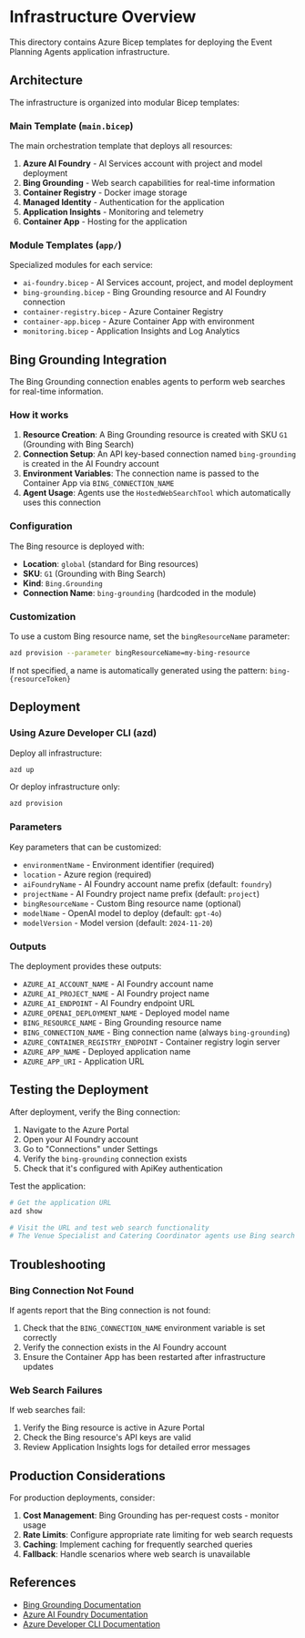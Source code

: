 # Infrastructure Overview

This directory contains Azure Bicep templates for deploying the Event Planning Agents application infrastructure.

## Architecture

The infrastructure is organized into modular Bicep templates:

### Main Template (`main.bicep`)

The main orchestration template that deploys all resources:

1. **Azure AI Foundry** - AI Services account with project and model deployment
2. **Bing Grounding** - Web search capabilities for real-time information
3. **Container Registry** - Docker image storage
4. **Managed Identity** - Authentication for the application
5. **Application Insights** - Monitoring and telemetry
6. **Container App** - Hosting for the application

### Module Templates (`app/`)

Specialized modules for each service:

- `ai-foundry.bicep` - AI Services account, project, and model deployment
- `bing-grounding.bicep` - Bing Grounding resource and AI Foundry connection
- `container-registry.bicep` - Azure Container Registry
- `container-app.bicep` - Azure Container App with environment
- `monitoring.bicep` - Application Insights and Log Analytics

## Bing Grounding Integration

The Bing Grounding connection enables agents to perform web searches for real-time information.

### How it works

1. **Resource Creation**: A Bing Grounding resource is created with SKU `G1` (Grounding with Bing Search)
2. **Connection Setup**: An API key-based connection named `bing-grounding` is created in the AI Foundry account
3. **Environment Variables**: The connection name is passed to the Container App via `BING_CONNECTION_NAME`
4. **Agent Usage**: Agents use the `HostedWebSearchTool` which automatically uses this connection

### Configuration

The Bing resource is deployed with:
- **Location**: `global` (standard for Bing resources)
- **SKU**: `G1` (Grounding with Bing Search)
- **Kind**: `Bing.Grounding`
- **Connection Name**: `bing-grounding` (hardcoded in the module)

### Customization

To use a custom Bing resource name, set the `bingResourceName` parameter:

```bash
azd provision --parameter bingResourceName=my-bing-resource
```

If not specified, a name is automatically generated using the pattern: `bing-{resourceToken}`

## Deployment

### Using Azure Developer CLI (azd)

Deploy all infrastructure:

```bash
azd up
```

Or deploy infrastructure only:

```bash
azd provision
```

### Parameters

Key parameters that can be customized:

- `environmentName` - Environment identifier (required)
- `location` - Azure region (required)
- `aiFoundryName` - AI Foundry account name prefix (default: `foundry`)
- `projectName` - AI Foundry project name prefix (default: `project`)
- `bingResourceName` - Custom Bing resource name (optional)
- `modelName` - OpenAI model to deploy (default: `gpt-4o`)
- `modelVersion` - Model version (default: `2024-11-20`)

### Outputs

The deployment provides these outputs:

- `AZURE_AI_ACCOUNT_NAME` - AI Foundry account name
- `AZURE_AI_PROJECT_NAME` - AI Foundry project name
- `AZURE_AI_ENDPOINT` - AI Foundry endpoint URL
- `AZURE_OPENAI_DEPLOYMENT_NAME` - Deployed model name
- `BING_RESOURCE_NAME` - Bing Grounding resource name
- `BING_CONNECTION_NAME` - Bing connection name (always `bing-grounding`)
- `AZURE_CONTAINER_REGISTRY_ENDPOINT` - Container registry login server
- `AZURE_APP_NAME` - Deployed application name
- `AZURE_APP_URI` - Application URL

## Testing the Deployment

After deployment, verify the Bing connection:

1. Navigate to the Azure Portal
2. Open your AI Foundry account
3. Go to "Connections" under Settings
4. Verify the `bing-grounding` connection exists
5. Check that it's configured with ApiKey authentication

Test the application:

```bash
# Get the application URL
azd show

# Visit the URL and test web search functionality
# The Venue Specialist and Catering Coordinator agents use Bing search
```

## Troubleshooting

### Bing Connection Not Found

If agents report that the Bing connection is not found:

1. Check that the `BING_CONNECTION_NAME` environment variable is set correctly
2. Verify the connection exists in the AI Foundry account
3. Ensure the Container App has been restarted after infrastructure updates

### Web Search Failures

If web searches fail:

1. Verify the Bing resource is active in Azure Portal
2. Check the Bing resource's API keys are valid
3. Review Application Insights logs for detailed error messages

## Production Considerations

For production deployments, consider:

1. **Cost Management**: Bing Grounding has per-request costs - monitor usage
2. **Rate Limits**: Configure appropriate rate limiting for web search requests
3. **Caching**: Implement caching for frequently searched queries
4. **Fallback**: Handle scenarios where web search is unavailable

## References

- [Bing Grounding Documentation](https://learn.microsoft.com/en-us/azure/ai-foundry/agents/how-to/tools/bing-grounding)
- [Azure AI Foundry Documentation](https://learn.microsoft.com/en-us/azure/ai-studio/)
- [Azure Developer CLI Documentation](https://learn.microsoft.com/en-us/azure/developer/azure-developer-cli/)
